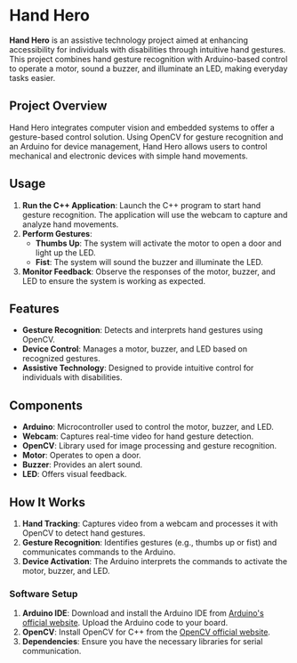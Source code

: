 # Hand Hero

**Hand Hero** is an assistive technology project aimed at enhancing accessibility for individuals with disabilities through intuitive hand gestures. This project combines hand gesture recognition with Arduino-based control to operate a motor, sound a buzzer, and illuminate an LED, making everyday tasks easier.

## Project Overview

Hand Hero integrates computer vision and embedded systems to offer a gesture-based control solution. Using OpenCV for gesture recognition and an Arduino for device management, Hand Hero allows users to control mechanical and electronic devices with simple hand movements.

## Usage

1. **Run the C++ Application**: Launch the C++ program to start hand gesture recognition. The application will use the webcam to capture and analyze hand movements.
2. **Perform Gestures**:
   - **Thumbs Up**: The system will activate the motor to open a door and light up the LED.
   - **Fist**: The system will sound the buzzer and illuminate the LED.
3. **Monitor Feedback**: Observe the responses of the motor, buzzer, and LED to ensure the system is working as expected.

## Features

- **Gesture Recognition**: Detects and interprets hand gestures using OpenCV.
- **Device Control**: Manages a motor, buzzer, and LED based on recognized gestures.
- **Assistive Technology**: Designed to provide intuitive control for individuals with disabilities.

## Components

- **Arduino**: Microcontroller used to control the motor, buzzer, and LED.
- **Webcam**: Captures real-time video for hand gesture detection.
- **OpenCV**: Library used for image processing and gesture recognition.
- **Motor**: Operates to open a door.
- **Buzzer**: Provides an alert sound.
- **LED**: Offers visual feedback.

## How It Works

1. **Hand Tracking**: Captures video from a webcam and processes it with OpenCV to detect hand gestures.
2. **Gesture Recognition**: Identifies gestures (e.g., thumbs up or fist) and communicates commands to the Arduino.
3. **Device Activation**: The Arduino interprets the commands to activate the motor, buzzer, and LED.

### Software Setup

1. **Arduino IDE**: Download and install the Arduino IDE from [Arduino's official website](https://www.arduino.cc/en/software). Upload the Arduino code to your board.
2. **OpenCV**: Install OpenCV for C++ from the [OpenCV official website](https://opencv.org/releases/).
3. **Dependencies**: Ensure you have the necessary libraries for serial communication.
